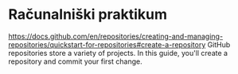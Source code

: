 # Računalniški praktikum
https://docs.github.com/en/repositories/creating-and-managing-repositories/quickstart-for-repositories#create-a-repository GitHub repositories store a variety of projects. In this guide, you'll create a repository and commit your first change.
